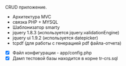 CRUD приложение. 
* Архитектура MVC
* связка PHP + MYSQL
* Шаблонизатор smarty
* jquery 1.8.3 (используется jquery.validationEngine)
* jquery ui 1.9.2 (используется datepicker)
* tcpdf (для работы с генерацией pdf файла-отчета)

- [x] Файл конфигурации - app/config.php
- [x] Дамп тестовой базы находится в корне tr-crs.sql

